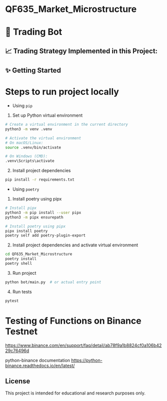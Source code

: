 # QF635_Market_Microstructure
# 🤖 Trading Bot 

## 📈 Trading Strategy Implemented in this Project: 


## ✨ Getting Started 
# Steps to run project locally 
- Using `pip`
1. Set up Python virtual environment 
```bash
# Create a virtual environment in the current directory
python3 -m venv .venv

# Activate the virtual environment
# On macOS/Linux:
source .venv/bin/activate

# On Windows (CMD):
.venv\Scripts\activate
```

2. Install project dependencies
```bash
pip install -r requirements.txt
```

- Using `poetry`
1. Install poetry using pipx
```bash
# Install pipx
python3 -m pip install --user pipx
python3 -m pipx ensurepath

# Install poetry using pipx 
pipx install poetry
poetry self add poetry-plugin-export 
```

2. Install project dependencies and activate virtual environment
```bash
cd QF635_Market_Microstructure
poetry install
poetry shell
```

3. Run project 
```bash
python bot/main.py  # or actual entry point
```

4. Run tests 
```bash
pytest
```




# Testing of Functions on Binance Testnet 
https://www.binance.com/en/support/faq/detail/ab78f9a1b8824cf0a106b4229c76496d 

python-binance documentation
https://python-binance.readthedocs.io/en/latest/


## License 
This project is intended for educational and research purposes only. 

